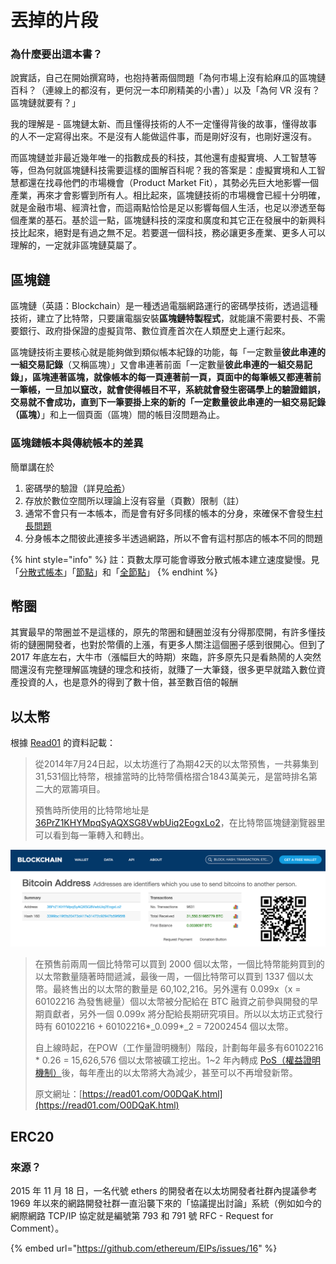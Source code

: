 # 丟掉的片段

### 為什麼要出這本書？

說實話，自己在開始撰寫時，也抱持著兩個問題「為何市場上沒有給麻瓜的區塊鏈百科？（連線上的都沒有，更何況一本印刷精美的小書）」以及「為何 VR 沒有？區塊鏈就要有？」

我的理解是 - 區塊鏈太新、而且懂得技術的人不一定懂得背後的故事，懂得故事的人不一定寫得出來。不是沒有人能做這件事，而是剛好沒有，也剛好還沒有。

而區塊鏈並非最近幾年唯一的指數成長的科技，其他還有虛擬實境、人工智慧等等，但為何就區塊鏈科技需要這樣的圖解百科呢？我的答案是：虛擬實境和人工智慧都還在找尋他們的市場機會（Product Market Fit），其勢必先巨大地影響一個產業，再來才會影響到所有人。相比起來，區塊鏈技術的市場機會已經十分明確，就是金融市場、經濟社會，而這兩點恰恰是足以影響每個人生活，也足以滲透至每個產業的基石。基於這一點，區塊鏈科技的深度和廣度和其它正在發展中的新興科技比起來，絕對是有過之無不足。若要選一個科技，務必讓更多產業、更多人可以理解的，一定就非區塊鏈莫屬了。

## 區塊鏈

區塊鏈（英語：Blockchain）是一種透過電腦網路運行的密碼學技術，透過這種技術，建立了比特幣，只要讓電腦安裝**區塊鏈特製程式**，就能讓不需要村長、不需要銀行、政府掛保證的虛擬貨幣、數位資產首次在人類歷史上運行起來。

區塊鏈技術主要核心就是能夠做到類似帳本紀錄的功能，每「一定數量**彼此串連的一組交易記錄**（又稱區塊）」又會串連著前面「一定數量**彼此串連的一組交易記錄」，**區塊連著區塊，就像帳本的每一頁連著前一頁，頁面中的每筆帳又都連著前一筆帳，一旦加以竄改，就會使得帳目不平，系統就會發生密碼學上的驗證錯誤，交易就不會成功，直到下一筆要掛上來的新的「一定數量**彼此串連的一組交易記錄（區塊）**」和上一個頁面（區塊）間的帳目沒問題為止。

### 區塊鏈帳本與傳統帳本的差異

簡單講在於

1. 密碼學的驗證（詳見[哈希](undefined-3/mi/ha-xi-suan-fa.md)）
2. 存放於數位空間所以理論上沒有容量（頁數）限制（註）
3. 通常不會只有一本帳本，而是會有好多同樣的帳本的分身，來確保不會發生[村長問題](zhong-xin-hua-ben.md#cun-le)
4. 分身帳本之間彼此連接多半透過網路，所以不會有這村那店的帳本不同的問題

{% hint style="info" %}
註：頁數太厚可能會導致分散式帳本建立速度變慢。見「[分散式帳本](fen-san-shi-ben.md)」「[節點](undefined-3/zhu/undefined-9/)」和「[全節點](undefined-3/zhu/undefined-9/quan.md)」
{% endhint %}

## 幣圈

其實最早的幣圈並不是這樣的，原先的幣圈和鏈圈並沒有分得那麼開，有許多懂技術的鏈圈開發者，也對於幣價的上漲，有更多人關注這個圈子感到很開心。但到了 2017 年底左右，大牛市（漲幅巨大的時期）來臨，許多原先只是看熱鬧的人突然間還沒有完整理解區塊鏈的理念和技術，就賺了一大筆錢，很多更早就踏入數位資產投資的人，也是意外的得到了數十倍，甚至數百倍的報酬

## 以太幣

根據 [Read01](https://read01.com/zh-tw/O0DQaK.html#.W1mW9dgzbQg) 的資料記載：

> 從2014年7月24日起，以太坊進行了為期42天的以太幣預售，一共募集到31,531個比特幣，根據當時的比特幣價格摺合1843萬美元，是當時排名第二大的眾籌項目。
>
> 預售時所使用的比特幣地址是 [36PrZ1KHYMpqSyAQXSG8VwbUiq2EogxLo2](https://www.blockchain.com/btc/address/36PrZ1KHYMpqSyAQXSG8VwbUiq2EogxLo2)，在比特幣區塊鏈瀏覽器里可以看到每一筆轉入和轉出。

![](.gitbook/assets/ying-mu-kuai-zhao-20180726-xia-wu-5.48.49.png)

> 在預售前兩周一個比特幣可以買到 2000 個以太幣，一個比特幣能夠買到的以太幣數量隨著時間遞減，最後一周，一個比特幣可以買到 1337 個以太幣。最終售出的以太幣的數量是 60,102,216。另外還有 0.099x（x = 60102216 為發售總量）個以太幣被分配給在 BTC 融資之前參與開發的早期貢獻者，另外一個 0.099x 將分配給長期研究項目。所以以太坊正式發行時有 60102216 + 60102216\*_0.099\*_2 = 72002454 個以太幣。
>
> 自上線時起，在POW（工作量證明機制）階段，計劃每年最多有60102216 \* 0.26 = 15,626,576 個以太幣被礦工挖出。1~2 年內轉成 [PoS（權益證明機制）](gong/yi-ming.md)後，每年產出的以太幣將大為減少，甚至可以不再增發新幣。  
>   
> 原文網址：[https://read01.com/O0DQaK.html](https://read01.com/O0DQaK.html)

## ERC20

### 來源？

2015 年 11 月 18 日，一名代號 ethers 的開發者在以太坊開發者社群內提議參考 1969 年以來的網路開發社群一直沿襲下來的「協議提出討論」系統（例如如今的網際網路 TCP/IP 協定就是編號第 793 和 791 號 RFC - Request for Comment）。

{% embed url="https://github.com/ethereum/EIPs/issues/16" %}



